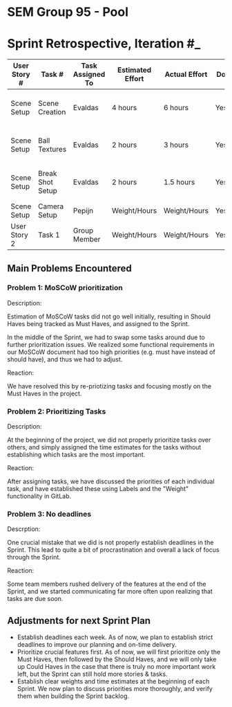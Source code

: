 # SEM Group 95 - Pool
# Sprint Retrospective, Iteration #\_
| User Story # | Task # | Task Assigned To | Estimated Effort | Actual Effort | Done? | Notes |
| ------------ | ------ | ---------------- | ---------------- | ------------- | ----- | ----- |
| Scene Setup  | Scene Creation | Evaldas   | 4 hours   | 6 hours | Yes | Feature completed & verified successfully |
| Scene Setup  | Ball Textures | Evaldas    | 2 hours   | 3 hours | Yes | Feature completed & verfied successfully |
| Scene Setup  | Break Shot Setup | Evaldas     | 2 hours   | 1.5 hours | Yes | Feature completed & verified successfully |
| Scene Setup  | Camera Setup | Pepijn     | Weight/Hours   | Weight/Hours | Yes/No | Comments |
| User Story 2 | Task 1 | Group Member     | Weight/Hours   | Weight/Hours | Yes/No | Comments |


## Main Problems Encountered
### Problem 1: MoSCoW prioritization
Description:

Estimation of MoSCoW tasks did not go well initially, resulting in Should Haves being tracked as Must Haves, and assigned to the Sprint.

In the middle of the Sprint, we had to swap some tasks around due to further prioritization issues. We realized some functional requirements
in our MoSCoW document had too high priorities (e.g. must have instead of should have), and thus we had to adjust.

Reaction:

We have resolved this by re-priotizing tasks and focusing mostly on the Must Haves in the project.

### Problem 2: Prioritizing Tasks
Description:

At the beginning of the project, we did not properly prioritize tasks over others, and simply assigned the time estimates for the tasks without establishing
which tasks are the most important.

Reaction:

After assigning tasks, we have discussed the priorities of each individual task, and have established these using Labels and the "Weight" functionality
in GitLab.

### Problem 3: No deadlines
Descrption:

One crucial mistake that we did is not properly establish deadlines in the Sprint. This lead to quite a bit of procrastination and
overall a lack of focus through the Sprint.

Reaction:

Some team members rushed delivery of the features at the end of the Sprint, and we started communicating far more often upon
realizing that tasks are due soon.


## Adjustments for next Sprint Plan
* Establish deadlines each week. As of now, we plan to establish strict deadlines to improve our planning and on-time delivery.
* Prioritize crucial features first. As of now, we will first prioritize only the Must Haves, then followed by the Should Haves, and we
will only take up Could Haves in the case that there is truly no more important work left, but the Sprint can still hold more stories & tasks.
* Establish clear weights and time estimates at the beginning of each Sprint. We now plan to discuss priorities more thoroughly, and verify
them when building the Sprint backlog.